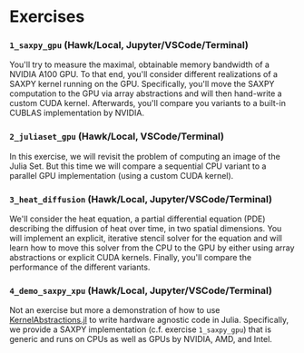 # Exercises

### `1_saxpy_gpu` (Hawk/Local, Jupyter/VSCode/Terminal)

You'll try to measure the maximal, obtainable memory bandwidth of a NVIDIA A100 GPU. To that end, you'll consider different realizations of a SAXPY kernel running on the GPU. Specifically, you'll move the SAXPY computation to the GPU via array abstractions and will then hand-write a custom CUDA kernel. Afterwards, you'll compare you variants to a built-in CUBLAS implementation by NVIDIA.

### `2_juliaset_gpu` (Hawk/Local, VSCode/Terminal)

In this exercise, we will revisit the problem of computing an image of the Julia Set. But this time we will compare a sequential CPU variant to a parallel GPU implementation (using a custom CUDA kernel).

### `3_heat_diffusion` (Hawk/Local, Jupyter/VSCode/Terminal)

We'll consider the heat equation, a partial differential equation (PDE) describing the diffusion of heat over time, in two spatial dimensions. You will implement an explicit, iterative stencil solver for the equation and will learn how to move this solver from the CPU to the GPU by either using array abstractions or explicit CUDA kernels. Finally, you'll compare the performance of the different variants.

### `4_demo_saxpy_xpu` (Hawk/Local, Jupyter/VSCode/Terminal)

Not an exercise but more a demonstration of how to use [KernelAbstractions.jl](https://github.com/JuliaGPU/KernelAbstractions.jl) to write hardware agnostic code in Julia. Specifically, we provide a SAXPY implementation (c.f. exercise `1_saxpy_gpu`) that is generic and runs on CPUs as well as GPUs by NVIDIA, AMD, and Intel.